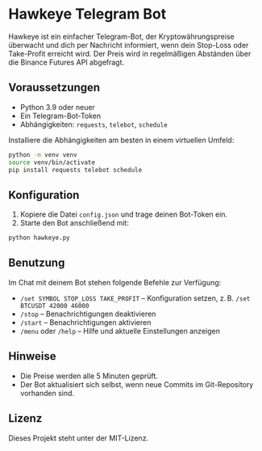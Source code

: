 # Hawkeye Telegram Bot

Hawkeye ist ein einfacher Telegram-Bot, der Kryptowährungspreise überwacht und dich per Nachricht informiert, wenn dein Stop-Loss oder Take-Profit erreicht wird. Der Preis wird in regelmäßigen Abständen über die Binance Futures API abgefragt.

## Voraussetzungen

- Python 3.9 oder neuer
- Ein Telegram-Bot-Token
- Abhängigkeiten: `requests`, `telebot`, `schedule`

Installiere die Abhängigkeiten am besten in einem virtuellen Umfeld:

```bash
python -m venv venv
source venv/bin/activate
pip install requests telebot schedule
```

## Konfiguration

1. Kopiere die Datei `config.json` und trage deinen Bot-Token ein.
2. Starte den Bot anschließend mit:

```bash
python hawkeye.py
```

## Benutzung

Im Chat mit deinem Bot stehen folgende Befehle zur Verfügung:

- `/set SYMBOL STOP_LOSS TAKE_PROFIT` – Konfiguration setzen, z. B. `/set BTCUSDT 42000 46000`
- `/stop` – Benachrichtigungen deaktivieren
- `/start` – Benachrichtigungen aktivieren
- `/menu` oder `/help` – Hilfe und aktuelle Einstellungen anzeigen

## Hinweise

- Die Preise werden alle 5 Minuten geprüft.
- Der Bot aktualisiert sich selbst, wenn neue Commits im Git-Repository vorhanden sind.

## Lizenz

Dieses Projekt steht unter der MIT-Lizenz.

